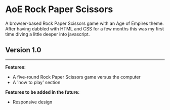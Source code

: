 # AoE Rock Paper Scissors

A browser-based Rock Paper Scissors game with an Age of Empires theme. After having dabbled with HTML and CSS for a few months this was my first time diving a little deeper into javascript. 

## Version 1.0
-------------

**Features:**
- A five-round Rock Paper Scissors game versus the computer
- A 'how to play' section

**Features to be added in the future:**
- Responsive design

